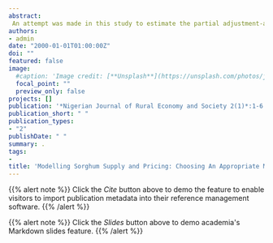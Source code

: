 ```yaml
---
abstract:
 An attempt was made in this study to estimate the partial adjustment-adaptive expectation complex when the model is applied to sorghum supply and pricing in Nigeria. It was found that there was no any globalisation in the application of the final equation. It was also found that while there seems to be a comfortable margin to globalise expected price, the planned acreage showed a lot of sensitivity with the transformation of the adjustment coefficients. Therefore, a choice has to be made each time on the most appropriate model that estimates the variable under study.
authors:
- admin
date: "2000-01-01T01:00:00Z"
doi: ""
featured: false
image:
  #caption: 'Image credit: [**Unsplash**](https://unsplash.com/photos/jdD8gXaTZsc)'
  focal_point: ""
  preview_only: false
projects: []
publication: '*Nigerian Journal of Rural Economy and Society 2(1)*:1-6'
publication_short: " "
publication_types:
- "2"
publishDate: " "
summary: .
tags:
- 
title: 'Modelling Sorghum Supply and Pricing: Choosing An Appropriate Modelling Mechanism'
---
```

{{% alert note %}}
Click the *Cite* button above to demo the feature to enable visitors to import publication metadata into their reference management software.
{{% /alert %}}

{{% alert note %}}
Click the *Slides* button above to demo academia's Markdown slides feature.
{{% /alert %}}
